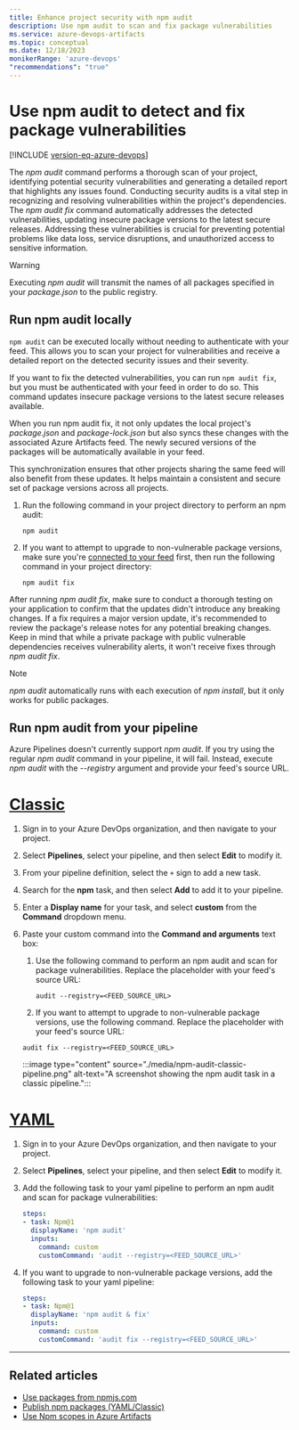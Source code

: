 ```yaml
---
title: Enhance project security with npm audit
description: Use npm audit to scan and fix package vulnerabilities
ms.service: azure-devops-artifacts
ms.topic: conceptual
ms.date: 12/18/2023
monikerRange: 'azure-devops'
"recommendations": "true"
---
```


# Use npm audit to detect and fix package vulnerabilities

[!INCLUDE [version-eq-azure-devops](../../includes/version-eq-azure-devops.md)]

The *npm audit* command performs a thorough scan of your project, identifying potential security vulnerabilities and generating a detailed report that highlights any issues found. Conducting security audits is a vital step in recognizing and resolving vulnerabilities within the project's dependencies. The *npm audit fix* command automatically addresses the detected vulnerabilities, updating insecure package versions to the latest secure releases.
Addressing these vulnerabilities is crucial for preventing potential problems like data loss, service disruptions, and unauthorized access to sensitive information.

>[!WARNING]
> Executing *npm audit* will transmit the names of all packages specified in your *package.json* to the public registry.

## Run npm audit locally 

`npm audit` can be executed locally without needing to authenticate with your feed. This allows you to scan your project for vulnerabilities and receive a detailed report on the detected security issues and their severity.

If you want to fix the detected vulnerabilities, you can run `npm audit fix`, but you must be authenticated with your feed in order to do so. This command updates insecure package versions to the latest secure releases available.

When you run npm audit fix, it not only updates the local project's *package.json* and *package-lock.json* but also syncs these changes with the associated Azure Artifacts feed. The newly secured versions of the packages will be automatically available in your feed.

This synchronization ensures that other projects sharing the same feed will also benefit from these updates. It helps maintain a consistent and secure set of package versions across all projects.

1. Run the following command in your project directory to perform an npm audit:

    ```Command
    npm audit
    ```

1. If you want to attempt to upgrade to non-vulnerable package versions, make sure you're [connected to your feed](./npmrc.md#project-setup) first, then run the following command in your project directory:

    ```Command
    npm audit fix
    ```

After running *npm audit fix*, make sure to conduct a thorough testing on your application to confirm that the updates didn't introduce any breaking changes. If a fix requires a major version update, it's recommended to review the package's release notes for any potential breaking changes. Keep in mind that while a private package with public vulnerable dependencies receives vulnerability alerts, it won't receive fixes through *npm audit fix*.

> [!NOTE]
> *npm audit* automatically runs with each execution of *npm install*, but it only works for public packages. 

## Run npm audit from your pipeline

Azure Pipelines doesn't currently support *npm audit*. If you try using the regular *npm audit* command in your pipeline, it will fail. Instead, execute *npm audit* with the *--registry* argument and provide your feed's source URL.

# [Classic](#tab/classic)

1. Sign in to your Azure DevOps organization, and then navigate to your project.

1. Select **Pipelines**, select your pipeline, and then select **Edit** to modify it.

1. From your pipeline definition, select the `+` sign to add a new task.

1. Search for the **npm** task, and then select **Add** to add it to your pipeline.

1. Enter a **Display name** for your task, and select **custom** from the **Command** dropdown menu.

1. Paste your custom command into the **Command and arguments** text box:

    1. Use the following command to perform an npm audit and scan for package vulnerabilities. Replace the placeholder with your feed's source URL:
    
       ```Command
       audit --registry=<FEED_SOURCE_URL>
       ```

    1. If you want to attempt to upgrade to non-vulnerable package versions, use the following command. Replace the placeholder with your feed's source URL:
    
    ```Command
    audit fix --registry=<FEED_SOURCE_URL>
    ```

    :::image type="content" source="./media/npm-audit-classic-pipeline.png" alt-text="A screenshot showing the npm audit task in a classic pipeline.":::

# [YAML](#tab/yaml)

1. Sign in to your Azure DevOps organization, and then navigate to your project.

1. Select **Pipelines**, select your pipeline, and then select **Edit** to modify it.

1. Add the following task to your yaml pipeline to perform an npm audit and scan for package vulnerabilities:

    ```yaml
    steps:
    - task: Npm@1
      displayName: 'npm audit'
      inputs:
        command: custom
        customCommand: 'audit --registry=<FEED_SOURCE_URL>'
    ```

1. If you want to upgrade to non-vulnerable package versions, add the following task to your yaml pipeline:

    ```yaml
    steps:
    - task: Npm@1
      displayName: 'npm audit & fix'
      inputs:
        command: custom
        customCommand: 'audit fix --registry=<FEED_SOURCE_URL>'
    ```

* * *

## Related articles

- [Use packages from npmjs.com](./upstream-sources.md)
- [Publish npm packages (YAML/Classic)](../../pipelines/artifacts/npm.md)
- [Use Npm scopes in Azure Artifacts](./scopes.md)
